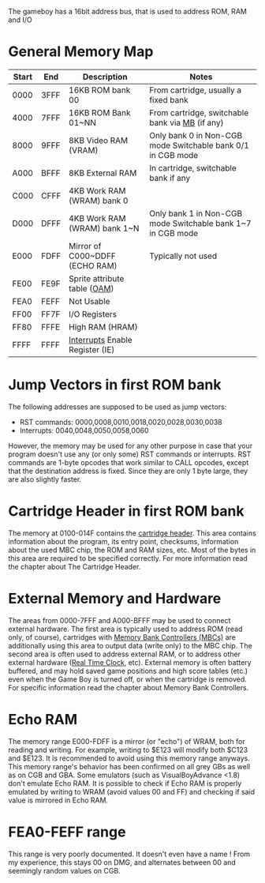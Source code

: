 The gameboy has a 16bit address bus, that is used to address ROM, RAM and I/O 

# General Memory Map


| **Start**   | **End**   | **Description**                                                                                  | **Notes**|
|-------------|-----------|--------------------------------------------------------------------------------------------------|-----------|
| 0000        | 3FFF      | 16KB ROM bank 00                                                                                 | From cartridge, usually a fixed bank|
| 4000        | 7FFF      | 16KB ROM Bank 01\~NN                                                                             | From cartridge, switchable bank via [MB](Memory_Bank_Controllers "wikilink") (if any)|
| 8000        | 9FFF      | 8KB Video RAM (VRAM)                                                                             | Only bank 0 in Non-CGB mode Switchable bank 0/1 in CGB mode |
| A000        | BFFF      | 8KB External RAM                                                                                 | In cartridge, switchable bank if any
| C000        | CFFF      | 4KB Work RAM (WRAM) bank 0                                                                       | |
| D000        | DFFF      | 4KB Work RAM (WRAM) bank 1\~N                                                                    | Only bank 1 in Non-CGB mode Switchable bank 1\~7 in CGB mode |
| E000        | FDFF      | Mirror of C000\~DDFF (ECHO RAM)                                                                  | Typically not used|
| FE00        | FE9F      | Sprite attribute table ([OAM](Video_Display#VRAM_Sprite_Attribute_Table_.28OAM.29 "wikilink"))   | |
| FEA0        | FEFF      | Not Usable                                                                                       | |
| FF00        | FF7F      | I/O Registers                                                                                    | |
| FF80        | FFFE      | High RAM (HRAM)                                                                                  | |
| FFFF        | FFFF      | [Interrupts](Interrupts "wikilink") Enable Register (IE)                                         | |

# Jump Vectors in first ROM bank

The following addresses are supposed to be used as jump vectors:

-   RST commands: 0000,0008,0010,0018,0020,0028,0030,0038
-   Interrupts: 0040,0048,0050,0058,0060

However, the memory may be used for any other purpose in case that your
program doesn't use any (or only some) RST commands or interrupts. RST
commands are 1-byte opcodes that work similar to CALL opcodes, except
that the destination address is fixed. Since they are only 1 byte large,
they are also slightly faster.

# Cartridge Header in first ROM bank


The memory at 0100-014F contains the [cartridge
header](The_Cartridge_Header "wikilink"). This area contains information
about the program, its entry point, checksums, information about the
used MBC chip, the ROM and RAM sizes, etc. Most of the bytes in this
area are required to be specified correctly. For more information read
the chapter about The Cartridge Header.

# External Memory and Hardware

The areas from 0000-7FFF and A000-BFFF may be used to connect external
hardware. The first area is typically used to address ROM (read only, of
course), cartridges with [Memory Bank Controllers
(MBCs)](Memory_Bank_Controllers "wikilink") are additionally using this
area to output data (write only) to the MBC chip. The second area is
often used to address external RAM, or to address other external
hardware ([Real Time Clock](RTC "wikilink"), etc). External memory is
often battery buffered, and may hold saved game positions and high score
tables (etc.) even when the Game Boy is turned off, or when the
cartridge is removed. For specific information read the chapter about
Memory Bank Controllers.

# Echo RAM

The memory range E000-FDFF is a mirror (or \"echo\") of WRAM, both for
reading and writing. For example, writing to \$E123 will modify both
\$C123 and \$E123. It is recommended to avoid using this memory range
anyways. This memory range's behavior has been confirmed on all grey
GBs as well as on CGB and GBA. Some emulators (such as VisualBoyAdvance
\<1.8) don't emulate Echo RAM. It is possible to check if Echo RAM is
properly emulated by writing to WRAM (avoid values 00 and FF) and
checking if said value is mirrored in Echo RAM.

# FEA0-FEFF range

This range is very poorly documented. It doesn't even have a name !
From my experience, this stays 00 on DMG, and alternates between 00 and
seemingly random values on CGB.